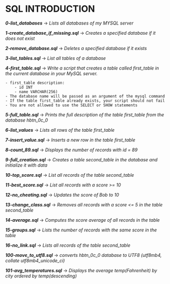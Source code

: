 # SQL INTRODUCTION

***0-list_databases*** -> *Lists all databases of my MYSQL server*

***1-create_database_if_missing.sql*** -> *Creates a specified database if it does not exist*

***2-remove_database.sql*** -> *Deletes a specified database if it exists*

***3-list_tables.sql*** -> *List all tables of a database*

***4-first_table.sql*** -> *Write a script that creates a table called first_table in the current database in your MySQL server.*

	- first_table description:
		- id INT
		- name VARCHAR(256)
	- The database name will be passed as an argument of the mysql command
	- If the table first_table already exists, your script should not fail
	- You are not allowed to use the SELECT or SHOW statements

***5-full_table.sql*** -> *Prints the full description of the table first_table from the database hbtn_0c_0*

***6-list_values*** -> *Lists all rows of the table first_table*

***7-insert_value.sql*** -> *Inserts a new row in the table first_table*

***8-count_89.sql*** -> *Displays the number of records with id = 89*

***9-full_creation.sql*** -> *Creates a table second_table in the database and initialize it with data*

***10-top_score.sql*** -> *List all records of the table second_table*

***11-best_score.sql*** -> *List all records with a score >= 10*

***12-no_cheating.sql*** -> *Updates the score of Bob to 10*

***13-change_class.sql*** -> *Removes all records with a score <= 5 in the table second_table*

***14-average.sql*** -> *Computes the score average of all records in the table*

***15-groups.sql*** -> *Lists the number of records with the same score in the table*

***16-no_link.sql*** -> *Lists all records of the table second_table*

***100-move_to_utf8.sql*** -> *converts hbtn_0c_0 database to UTF8 (utf8mb4, collate utf8mb4_unicode_ci)*


***101-avg_temperatures.sql*** -> *Displays the average temp(Fahrenheit) by city ordered by temp(descending)*
